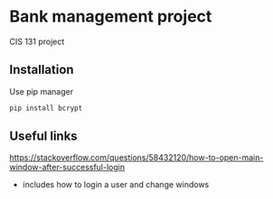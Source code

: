 # Bank management project

CIS 131 project

## Installation

Use pip manager

```bash
pip install bcrypt
```

## Useful links

https://stackoverflow.com/questions/58432120/how-to-open-main-window-after-successful-login

- includes how to login a user and change windows
